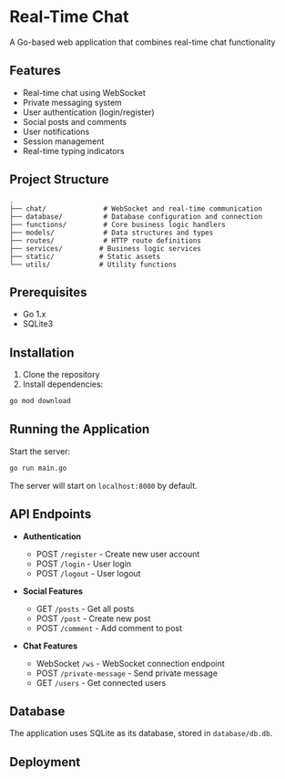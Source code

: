 # Real-Time Chat

A Go-based web application that combines real-time chat functionality

## Features

- Real-time chat using WebSocket
- Private messaging system
- User authentication (login/register)
- Social posts and comments
- User notifications
- Session management
- Real-time typing indicators

## Project Structure

```
.
├── chat/              # WebSocket and real-time communication
├── database/          # Database configuration and connection
├── functions/         # Core business logic handlers
├── models/            # Data structures and types
├── routes/            # HTTP route definitions
├── services/         # Business logic services
├── static/           # Static assets
└── utils/            # Utility functions
```

## Prerequisites

- Go 1.x
- SQLite3

## Installation

1. Clone the repository
2. Install dependencies:

```sh
go mod download
```

## Running the Application

Start the server:

```sh
go run main.go
```

The server will start on `localhost:8080` by default.

## API Endpoints

- **Authentication**

  - POST `/register` - Create new user account
  - POST `/login` - User login
  - POST `/logout` - User logout

- **Social Features**

  - GET `/posts` - Get all posts
  - POST `/post` - Create new post
  - POST `/comment` - Add comment to post

- **Chat Features**
  - WebSocket `/ws` - WebSocket connection endpoint
  - POST `/private-message` - Send private message
  - GET `/users` - Get connected users

## Database

The application uses SQLite as its database, stored in `database/db.db`.

## Deployment
